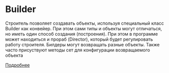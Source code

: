 # Builder
Строитель позволяет создавать объекты, используя специальный класс Builder как конвейер. При этом сами типы и объекты могут отличаться, но иметь один способ создания (построения). При этом в программе может находиться и прораб (Director), который будет регулировать работу строителя. Билдеры могут возвращать разные объекты. Также часто присуствуют методы сет для конфигурации возвращаемого объекта

[Подробнее](https://refactoring.guru/design-patterns/builder)